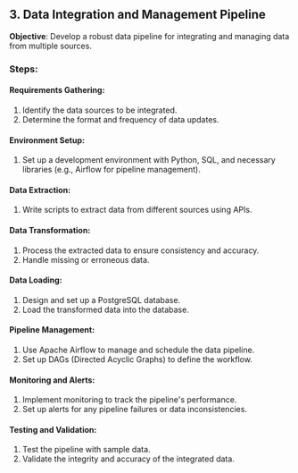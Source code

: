 ## 3. Data Integration and Management Pipeline
**Objective**: Develop a robust data pipeline for integrating and managing data from multiple sources.

### Steps:
#### Requirements Gathering:
1. Identify the data sources to be integrated.
2. Determine the format and frequency of data updates.

#### Environment Setup:
1. Set up a development environment with Python, SQL, and necessary libraries (e.g., Airflow for pipeline management).

#### Data Extraction:
1. Write scripts to extract data from different sources using APIs.

#### Data Transformation:
1. Process the extracted data to ensure consistency and accuracy.
2. Handle missing or erroneous data.

#### Data Loading:
1. Design and set up a PostgreSQL database.
2. Load the transformed data into the database.

#### Pipeline Management:
1. Use Apache Airflow to manage and schedule the data pipeline.
2. Set up DAGs (Directed Acyclic Graphs) to define the workflow.

#### Monitoring and Alerts:
1. Implement monitoring to track the pipeline's performance.
2. Set up alerts for any pipeline failures or data inconsistencies.

#### Testing and Validation:
1. Test the pipeline with sample data.
2. Validate the integrity and accuracy of the integrated data.

